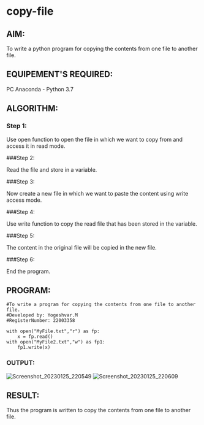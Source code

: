 # copy-file
## AIM:
To write a python program for copying the contents from one file to another file.
## EQUIPEMENT'S REQUIRED: 
PC
Anaconda - Python 3.7
## ALGORITHM: 

### Step 1:

Use open function to open the file in which we want to copy from and access it in read mode.

###Step 2:

Read the file and store in a variable.

###Step 3:

Now create a new file in which we want to paste the content using write access mode.

###Step 4:

Use write function to copy the read file that has been stored in the variable.

###Step 5:

The content in the original file will be copied in the new file.

###Step 6:

End the program.



## PROGRAM:
```
#To write a program for copying the contents from one file to another file.
#Developed by: Yogeshvar.M
#RegisterNumber: 22003358

with open("MyFile.txt","r") as fp:
    x = fp.read()
with open("MyFile2.txt","w") as fp1:
    fp1.write(x)
```

### OUTPUT:
![Screenshot_20230125_220549](https://user-images.githubusercontent.com/120380280/214622817-9014eba6-cf4d-4f9b-aea3-1d12f1255a6c.png)
![Screenshot_20230125_220609](https://user-images.githubusercontent.com/120380280/214622866-44145f84-2789-49c9-bbe9-a694e5db5b04.png)

## RESULT:
Thus the program is written to copy the contents from one file to another file.
